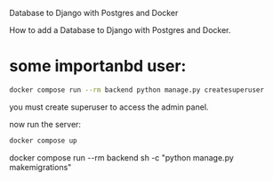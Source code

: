  Database to Django with Postgres and Docker

How to add a Database to Django with Postgres and Docker.


# some importanbd user:
```bash
docker compose run --rm backend python manage.py createsuperuser
```
you must create superuser to access the admin panel.


now run the server:
```bash
docker compose up
```


 docker compose run --rm backend sh -c "python manage.py makemigrations"
